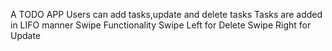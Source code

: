 A TODO APP
Users can add tasks,update and delete tasks
Tasks are added in LIFO manner
Swipe Functionality
Swipe Left for Delete
Swipe Right for Update


